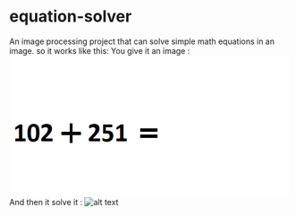 # equation-solver
An image processing project that can solve simple math equations in an image.
so it works like this:
You give it an image :
![alt text](https://github.com/amir-shiati/equation-solver/blob/master/pg/k2.png)
And then it solve it :
![alt text](https://pasteboard.co/IfGmO2g.png)

